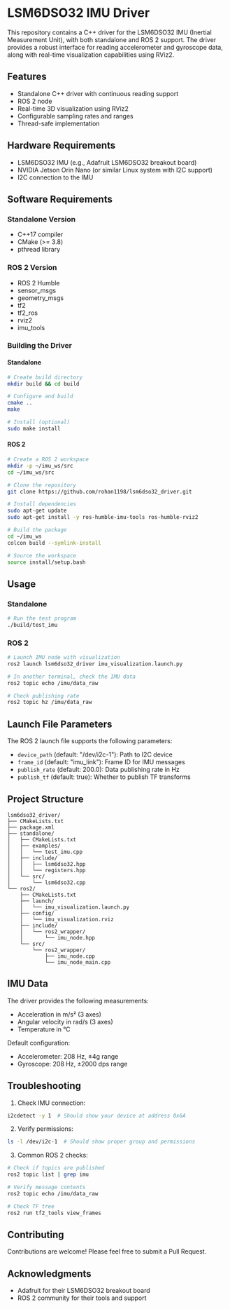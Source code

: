 # LSM6DSO32 IMU Driver

This repository contains a C++ driver for the LSM6DSO32 IMU (Inertial Measurement Unit), with both standalone and ROS 2 support. The driver provides a robust interface for reading accelerometer and gyroscope data, along with real-time visualization capabilities using RViz2.

## Features

- Standalone C++ driver with continuous reading support
- ROS 2 node
- Real-time 3D visualization using RViz2
- Configurable sampling rates and ranges
- Thread-safe implementation

## Hardware Requirements

- LSM6DSO32 IMU (e.g., Adafruit LSM6DSO32 breakout board)
- NVIDIA Jetson Orin Nano (or similar Linux system with I2C support)
- I2C connection to the IMU

## Software Requirements

### Standalone Version

- C++17 compiler
- CMake (>= 3.8)
- pthread library

### ROS 2 Version

- ROS 2 Humble
- sensor_msgs
- geometry_msgs
- tf2
- tf2_ros
- rviz2
- imu_tools

### Building the Driver

#### Standalone

```bash
# Create build directory
mkdir build && cd build

# Configure and build
cmake ..
make

# Install (optional)
sudo make install
```

#### ROS 2

```bash
# Create a ROS 2 workspace
mkdir -p ~/imu_ws/src
cd ~/imu_ws/src

# Clone the repository
git clone https://github.com/rohan1198/lsm6dso32_driver.git

# Install dependencies
sudo apt-get update
sudo apt-get install -y ros-humble-imu-tools ros-humble-rviz2

# Build the package
cd ~/imu_ws
colcon build --symlink-install

# Source the workspace
source install/setup.bash
```

## Usage

### Standalone

```bash
# Run the test program
./build/test_imu
```

### ROS 2

```bash
# Launch IMU node with visualization
ros2 launch lsm6dso32_driver imu_visualization.launch.py

# In another terminal, check the IMU data
ros2 topic echo /imu/data_raw

# Check publishing rate
ros2 topic hz /imu/data_raw
```

## Launch File Parameters

The ROS 2 launch file supports the following parameters:

- `device_path` (default: "/dev/i2c-1"): Path to I2C device
- `frame_id` (default: "imu_link"): Frame ID for IMU messages
- `publish_rate` (default: 200.0): Data publishing rate in Hz
- `publish_tf` (default: true): Whether to publish TF transforms

## Project Structure

```
lsm6dso32_driver/
├── CMakeLists.txt
├── package.xml
├── standalone/
│   ├── CMakeLists.txt
│   ├── examples/
│   │   └── test_imu.cpp
│   ├── include/
│   │   ├── lsm6dso32.hpp
│   │   └── registers.hpp
│   └── src/
│       └── lsm6dso32.cpp
└── ros2/
    ├── CMakeLists.txt
    ├── launch/
    │   └── imu_visualization.launch.py
    ├── config/
    │   └── imu_visualization.rviz
    ├── include/
    │   └── ros2_wrapper/
    │       └── imu_node.hpp
    └── src/
        └── ros2_wrapper/
            ├── imu_node.cpp
            └── imu_node_main.cpp
```

## IMU Data

The driver provides the following measurements:

- Acceleration in m/s² (3 axes)
- Angular velocity in rad/s (3 axes)
- Temperature in °C

Default configuration:

- Accelerometer: 208 Hz, ±4g range
- Gyroscope: 208 Hz, ±2000 dps range

## Troubleshooting

1. Check IMU connection:

```bash
i2cdetect -y 1  # Should show your device at address 0x6A
```

2. Verify permissions:

```bash
ls -l /dev/i2c-1  # Should show proper group and permissions
```

3. Common ROS 2 checks:

```bash
# Check if topics are published
ros2 topic list | grep imu

# Verify message contents
ros2 topic echo /imu/data_raw

# Check TF tree
ros2 run tf2_tools view_frames
```

## Contributing

Contributions are welcome! Please feel free to submit a Pull Request.

## Acknowledgments

- Adafruit for their LSM6DSO32 breakout board
- ROS 2 community for their tools and support
